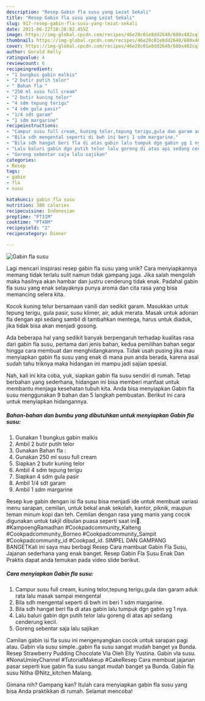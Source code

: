 ```yaml
---
description: "Resep Gabin fla susu yang Lezat Sekali"
title: "Resep Gabin fla susu yang Lezat Sekali"
slug: 917-resep-gabin-fla-susu-yang-lezat-sekali
date: 2021-06-22T10:28:02.455Z
image: https://img-global.cpcdn.com/recipes/46e20c01e8dd2640/680x482cq70/gabin-fla-susu-foto-resep-utama.jpg
thumbnail: https://img-global.cpcdn.com/recipes/46e20c01e8dd2640/680x482cq70/gabin-fla-susu-foto-resep-utama.jpg
cover: https://img-global.cpcdn.com/recipes/46e20c01e8dd2640/680x482cq70/gabin-fla-susu-foto-resep-utama.jpg
author: Gerald Kelly
ratingvalue: 4
reviewcount: 6
recipeingredient:
- "1 bungkus gabin malkis"
- "2 butir putih telor"
- " Bahan fla "
- "250 ml susu full cream"
- "2 butir kuning telor"
- "4 sdm tepung terigu"
- "4 sdm gula pasir"
- "1/4 sdt garam"
- "1 sdm margarine"
recipeinstructions:
- "Campur susu full cream, kuning telor,tepung terigu,gula dan garam aduk rata lalu masak sampai mengental"
- "Bila sdh mengental seperti di bwh ini beri 1 sdm margarine."
- "Bila sdh hangat beri fla di atas gabin lalu tumpuk dgn gabin yg 1 nya."
- "Lalu baluri gabin dgn putih telor lalu goreng di atas api sedang cenderung kecil."
- "Goreng sebentar saja lalu sajikan"
categories:
- Resep
tags:
- gabin
- fla
- susu

katakunci: gabin fla susu 
nutrition: 300 calories
recipecuisine: Indonesian
preptime: "PT31M"
cooktime: "PT48M"
recipeyield: "2"
recipecategory: Dinner

---
```



![Gabin fla susu](https://img-global.cpcdn.com/recipes/46e20c01e8dd2640/680x482cq70/gabin-fla-susu-foto-resep-utama.jpg)

Lagi mencari inspirasi resep gabin fla susu yang unik? Cara menyiapkannya memang tidak terlalu sulit namun tidak gampang juga. Jika salah mengolah maka hasilnya akan hambar dan justru cenderung tidak enak. Padahal gabin fla susu yang enak selayaknya punya aroma dan cita rasa yang bisa memancing selera kita.

Kocok kuning telur bersamaan vanili dan sedikit garam. Masukkan untuk tepung terigu, gula pasir, susu klimer, air, aduk merata. Masak untuk adonan fla dengan api sedang sambil di tambahkan mentega, harus untuk diaduk, jika tidak bisa akan menjadi gosong.

Ada beberapa hal yang sedikit banyak berpengaruh terhadap kualitas rasa dari gabin fla susu, pertama dari jenis bahan, kedua pemilihan bahan segar hingga cara membuat dan menghidangkannya. Tidak usah pusing jika mau menyiapkan gabin fla susu yang enak di mana pun anda berada, karena asal sudah tahu triknya maka hidangan ini mampu jadi sajian spesial.


Nah, kali ini kita coba, yuk, siapkan gabin fla susu sendiri di rumah. Tetap berbahan yang sederhana, hidangan ini bisa memberi manfaat untuk membantu menjaga kesehatan tubuh kita. Anda bisa menyiapkan Gabin fla susu menggunakan 9 bahan dan 5 langkah pembuatan. Berikut ini cara untuk menyiapkan hidangannya.

<!--inarticleads1-->

##### Bahan-bahan dan bumbu yang dibutuhkan untuk menyiapkan Gabin fla susu:

1. Gunakan 1 bungkus gabin malkis
1. Ambil 2 butir putih telor
1. Gunakan  Bahan fla :
1. Gunakan 250 ml susu full cream
1. Siapkan 2 butir kuning telor
1. Ambil 4 sdm tepung terigu
1. Siapkan 4 sdm gula pasir
1. Ambil 1/4 sdt garam
1. Ambil 1 sdm margarine


Resep kue gabin dengan isi fla susu bisa menjadi ide untuk membuat variasi menu sarapan, cemilan, untuk bekal anak sekolah, kantor, piknik, maupun teman minum kopi dan teh. Cemilan dengan rasa yang manis yang cocok digunakan untuk takjil dibulan puasa seperti saat ini🥰. #KampoengRamadhan #Cookpadcommunity_Kalteng #Cookpadcommunity_Borneo #Cookpadcommunity_Sampit #Cookpadcommunity_id #Cookpad_id. SIMPEL DAN GAMPANG BANGETKali ini saya mau berbagi Resep Cara mambuat Gabin Fla Susu, Jajanan sederhana yang enak banget. Resep Gabin Fla Susu Enak Dan Praktis dapat anda temukan pada video slide berikut. 

<!--inarticleads2-->

##### Cara menyiapkan Gabin fla susu:

1. Campur susu full cream, kuning telor,tepung terigu,gula dan garam aduk rata lalu masak sampai mengental
1. Bila sdh mengental seperti di bwh ini beri 1 sdm margarine.
1. Bila sdh hangat beri fla di atas gabin lalu tumpuk dgn gabin yg 1 nya.
1. Lalu baluri gabin dgn putih telor lalu goreng di atas api sedang cenderung kecil.
1. Goreng sebentar saja lalu sajikan


Camilan gabin isi fla susu ini mengenyangkan cocok untuk sarapan pagi atau. Gabin vla susu simple..gabin fla susu sangat mudah banget ya Bunda. Resep Strawberry Pudding Chocolate Vla Oleh Elly Yustina. Gabin vla susu. #NonaUmieyChannel #TutorialMakeup #CakeResep Cara membuat jajanan pasar seperti kue gabin fla susu sangat mudah banget ya Bunda. Gabin fla susu Nitha @Nitz_kitchen Malang. 

Gimana nih? Gampang kan? Itulah cara menyiapkan gabin fla susu yang bisa Anda praktikkan di rumah. Selamat mencoba!

